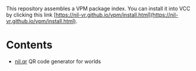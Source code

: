 This repository assembles a VPM package index. You can install it into VCC by clicking this link [https://nil-vr.github.io/vpm/install.html](https://nil-vr.github.io/vpm/install.html).

# Contents

- [nil.qr](https://github.com/nil-vr/nil.qr/) QR code generator for worlds
